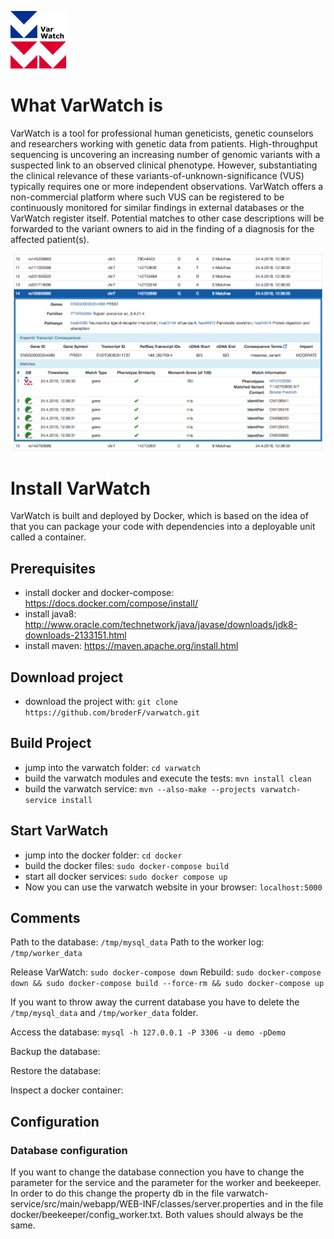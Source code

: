![](docker/images/varwatch_logo.png?raw=true)

# What VarWatch is

VarWatch is a tool for professional human geneticists, genetic counselors and researchers working with genetic data from patients. High-throughput sequencing is uncovering an increasing number of genomic variants with a suspected link to an observed clinical phenotype. However, substantiating the clinical relevance of these variants-of-unknown-significance (VUS) typically requires one or more independent observations. VarWatch offers a non-commercial platform where such VUS can be registered to be continuously monitored for similar findings in external databases or the VarWatch register itself. Potential matches to other case descriptions will be forwarded to the variant owners to aid in the finding of a diagnosis for the affected patient(s).

![](https://github.com/broderF/varwatch/blob/master/varwatch_gui_variant.png?raw=true)

# Install VarWatch

VarWatch is built and deployed by Docker, which is based on the idea of that you can package your code with dependencies into a deployable unit called a container.

## Prerequisites

- install docker and docker-compose: https://docs.docker.com/compose/install/
- install java8: http://www.oracle.com/technetwork/java/javase/downloads/jdk8-downloads-2133151.html
- install maven: https://maven.apache.org/install.html

## Download project

- download the project with: ```git clone https://github.com/broderF/varwatch.git```

## Build Project

- jump into the varwatch folder: ```cd varwatch```
- build the varwatch modules and execute the tests: ```mvn install clean```
- build the varwatch service: ```mvn --also-make --projects varwatch-service install```

## Start VarWatch

- jump into the docker folder: ```cd docker```
- build the docker files: ```sudo docker-compose build```
- start all docker services: ```sudo docker compose up```
- Now you can use the varwatch website in your browser: ```localhost:5000```

## Comments 

Path to the database: ```/tmp/mysql_data```
Path to the worker log: ```/tmp/worker_data```

Release VarWatch: ```sudo docker-compose down```
Rebuild: ```sudo docker-compose down && sudo docker-compose build --force-rm && sudo docker-compose up```

If you want to throw away the current database you have to delete the ```/tmp/mysql_data``` and ```/tmp/worker_data``` folder.

Access the database: ```mysql -h 127.0.0.1 -P 3306 -u demo -pDemo```

Backup the database:

Restore the database: 

Inspect a docker container: 

## Configuration

### Database configuration

If you want to change the database connection you have to change the parameter for the service and the parameter for the worker and beekeeper. In order to do this change the property db in the file varwatch-service/src/main/webapp/WEB-INF/classes/server.properties and in the file docker/beekeeper/config_worker.txt. Both values should always be the same.

